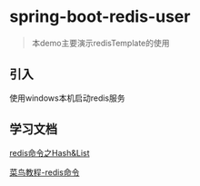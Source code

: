 # spring-boot-redis-user

> 本demo主要演示redisTemplate的使用

## 引入

使用windows本机启动redis服务


## 学习文档

[redis命令之Hash&List](https://blog.csdn.net/yang2330648064/article/details/128915823)

[菜鸟教程-redis命令](https://www.runoob.com/redis/redis-sorted-sets.html)
